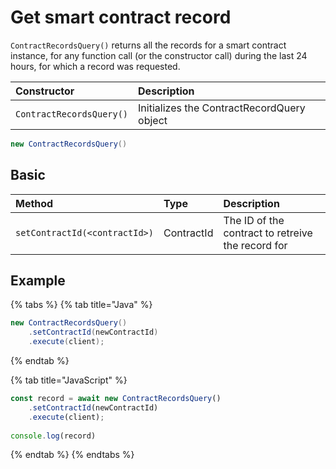 # Get smart contract record

`ContractRecordsQuery()` returns all the records for a smart contract instance, for any function call \(or the constructor call\) during the last 24 hours, for which a record was requested.

| Constructor | Description |
| :--- | :--- |
| `ContractRecordsQuery()` | Initializes the ContractRecordQuery object |

```java
new ContractRecordsQuery()
```

## Basic

| Method | Type | Description |
| :--- | :--- | :--- |
| `setContractId(<contractId>)` | ContractId | The ID of the contract to retreive the record for |

## Example

{% tabs %}
{% tab title="Java" %}
```java
new ContractRecordsQuery()
    .setContractId(newContractId)
    .execute(client);
```
{% endtab %}

{% tab title="JavaScript" %}
```javascript
const record = await new ContractRecordsQuery()
    .setContractId(newContractId)
    .execute(client);
    
console.log(record)
```
{% endtab %}
{% endtabs %}

